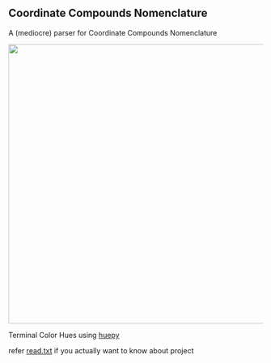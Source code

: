 ## Coordinate Compounds Nomenclature
A (mediocre) parser for Coordinate Compounds Nomenclature

<p align="center">
  <img width="1440" height="553" src="https://media.discordapp.net/attachments/726408522329489419/973632012499972116/unknown.png?width=1440&height=553">
</p>

Terminal Color Hues using [huepy](https://github.com/s0md3v/Huepy/)

refer [read.txt](https://github.com/ShanTen/CoordinateCompoundNaming/blob/master/read.txt) if you actually want to know about project